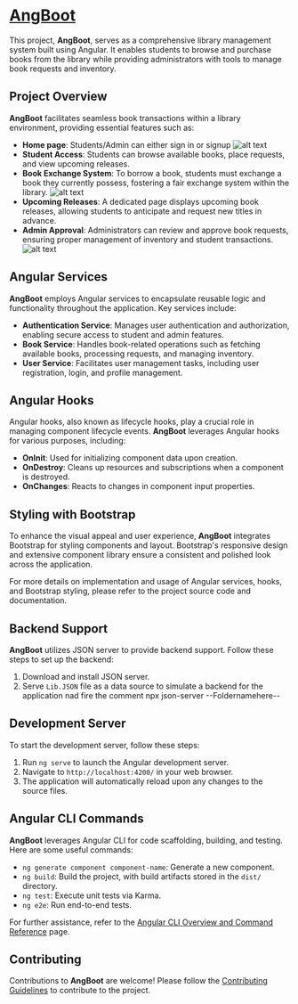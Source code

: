  # [AngBoot](https://github.com/IcePrince7/IBook-An-Online-Library-Management-Tool)

This project, **AngBoot**, serves as a comprehensive library management system built using Angular. It enables students to browse and purchase books from the library while providing administrators with tools to manage book requests and inventory.

## Project Overview

**AngBoot** facilitates seamless book transactions within a library environment, providing essential features such as:

- **Home page**: Students/Admin can either sign in or signup
![alt text](image.png)
- **Student Access**: Students can browse available books, place requests, and view upcoming releases.
- **Book Exchange System**: To borrow a book, students must exchange a book they currently possess, fostering a fair exchange system within the library.
![alt text](image-1.png)
- **Upcoming Releases**: A dedicated page displays upcoming book releases, allowing students to anticipate and request new titles in advance.
- **Admin Approval**: Administrators can review and approve book requests, ensuring proper management of inventory and student transactions.
![alt text](image-2.png)

## Angular Services

**AngBoot** employs Angular services to encapsulate reusable logic and functionality throughout the application. Key services include:

- **Authentication Service**: Manages user authentication and authorization, enabling secure access to student and admin features.
- **Book Service**: Handles book-related operations such as fetching available books, processing requests, and managing inventory.
- **User Service**: Facilitates user management tasks, including user registration, login, and profile management.

## Angular Hooks

Angular hooks, also known as lifecycle hooks, play a crucial role in managing component lifecycle events. **AngBoot** leverages Angular hooks for various purposes, including:

- **OnInit**: Used for initializing component data upon creation.
- **OnDestroy**: Cleans up resources and subscriptions when a component is destroyed.
- **OnChanges**: Reacts to changes in component input properties.

## Styling with Bootstrap

To enhance the visual appeal and user experience, **AngBoot** integrates Bootstrap for styling components and layout. Bootstrap's responsive design and extensive component library ensure a consistent and polished look across the application.

For more details on implementation and usage of Angular services, hooks, and Bootstrap styling, please refer to the project source code and documentation.

## Backend Support

**AngBoot** utilizes JSON server to provide backend support. Follow these steps to set up the backend:

1. Download and install JSON server.
2. Serve `Lib.JSON` file as a data source to simulate a backend for the application nad fire the comment npx json-server --Foldernamehere--

## Development Server

To start the development server, follow these steps:

1. Run `ng serve` to launch the Angular development server.
2. Navigate to `http://localhost:4200/` in your web browser.
3. The application will automatically reload upon any changes to the source files.

## Angular CLI Commands

**AngBoot** leverages Angular CLI for code scaffolding, building, and testing. Here are some useful commands:

- `ng generate component component-name`: Generate a new component.
- `ng build`: Build the project, with build artifacts stored in the `dist/` directory.
- `ng test`: Execute unit tests via Karma.
- `ng e2e`: Run end-to-end tests.

For further assistance, refer to the [Angular CLI Overview and Command Reference](https://angular.io/cli) page.

## Contributing

Contributions to **AngBoot** are welcome! Please follow the [Contributing Guidelines](CONTRIBUTING.md) to contribute to the project.
 

